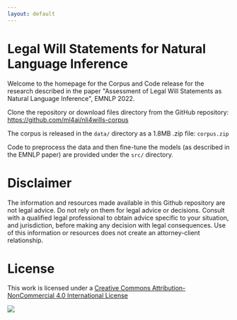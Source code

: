 ```yaml
---
layout: default
---
```


# Legal Will Statements for Natural Language Inference

Welcome to the homepage for the Corpus and Code release for the
research described in the paper "Assessment of Legal Will Statements
as Natural Language Inference", EMNLP 2022.

Clone the repository or download files directory from the GitHub
repository: https://github.com/ml4ai/nli4wills-corpus

The corpus is released in the `data/` directory as a 1.8MB .zip file:
`corpus.zip`

Code to preprocess the data and then fine-tune the models (as
described in the EMNLP paper) are provided under the `src/` directory.

# Disclaimer

The information and resources made available in this Github repository
are not legal advice. Do not rely on them for legal advice or
decisions.  Consult with a qualified legal professional to obtain
advice specific to your situation, and jurisdiction, before making any
decision with legal consequences. Use of this information or resources
does not create an attorney-client relationship.

# License

This work is licensed under a 
[Creative Commons Attribution-NonCommercial 4.0 International License](http://creativecommons.org/licenses/by-nc/4.0/)

[<img src="https://i.creativecommons.org/l/by-nc/4.0/88x31.png">](http://creativecommons.org/licenses/by-nc/4.0/)